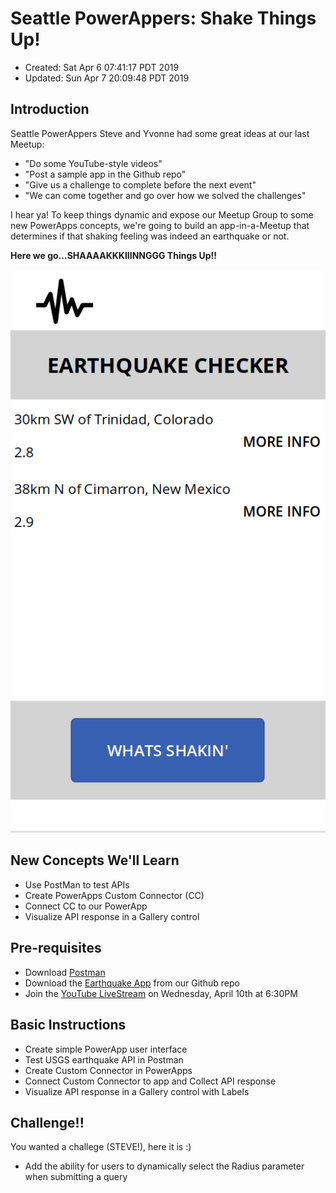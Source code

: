 # Seattle PowerAppers: Shake Things Up!

- Created: Sat Apr 6 07:41:17 PDT 2019
- Updated: Sun Apr 7 20:09:48 PDT 2019

## Introduction

Seattle PowerAppers Steve and Yvonne had some great ideas at our last Meetup:

- "Do some YouTube-style videos"
- "Post a sample app in the Github repo"
- "Give us a challenge to complete before the next event"
- "We can come together and go over how we solved the challenges"

I hear ya! To keep things dynamic and expose our Meetup Group to some new PowerApps concepts, we're going to build an app-in-a-Meetup that determines if that shaking feeling was indeed an earthquake or not. 

**Here we go...SHAAAAKKKIIINNGGG Things Up!!**

![](../assets/screenshots/2019-04-07-19-37-17.png)

## New Concepts We'll Learn

- Use PostMan to test APIs
- Create PowerApps Custom Connector (CC)
- Connect CC to our PowerApp
- Visualize API response in a Gallery control

## Pre-requisites

- Download [Postman](https://www.getpostman.com/downloads/)
- Download the [Earthquake App](../apps/earthquakeApp_LIVESTREAM.msapp) from our Github repo
- Join the [YouTube LiveStream](https://youtu.be/ybK4tCwZAM4) on Wednesday, April 10th at 6:30PM

## Basic Instructions

- Create simple PowerApp user interface
- Test USGS earthquake API in Postman
- Create Custom Connector in PowerApps
- Connect Custom Connector to app and Collect API response
- Visualize API response in a Gallery control with Labels

## Challenge!!

You wanted a challege (STEVE!), here it is :)

- Add the ability for users to dynamically select the Radius parameter when submitting a query
